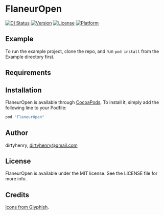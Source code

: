 # FlaneurOpen

[![CI Status](http://img.shields.io/travis/dirtyhenry/FlaneurOpen.svg?style=flat)](https://travis-ci.org/dirtyhenry/FlaneurOpen)
[![Version](https://img.shields.io/cocoapods/v/FlaneurOpen.svg?style=flat)](http://cocoapods.org/pods/FlaneurOpen)
[![License](https://img.shields.io/cocoapods/l/FlaneurOpen.svg?style=flat)](http://cocoapods.org/pods/FlaneurOpen)
[![Platform](https://img.shields.io/cocoapods/p/FlaneurOpen.svg?style=flat)](http://cocoapods.org/pods/FlaneurOpen)

## Example

To run the example project, clone the repo, and run `pod install` from the Example directory first.

## Requirements

## Installation

FlaneurOpen is available through [CocoaPods](http://cocoapods.org). To install
it, simply add the following line to your Podfile:

```ruby
pod "FlaneurOpen"
```

## Author

dirtyhenry, dirtyhenry@gmail.com

## License

FlaneurOpen is available under the MIT license. See the LICENSE file for more info.

## Credits

[Icons from Glyphish](http://www.glyphish.com).
